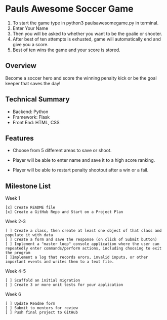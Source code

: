 # Pauls Awesome Soccer Game 

1. To start the game type in python3 paulsawesomegame.py in terminal.
2. Enter Your Name 
2. Then you will be asked to whether you want to be the goalie or shooter. 
3. After best of ten attempts is exhusted, game will automatically end and give you a score.
4. Best of ten wins the game and your score is stored. 

## Overview
Become a soccer hero and score the winning penalty kick or be the goal keeper that saves the day!

## Technical Summary

* Backend: Python
* Framework: Flask
* Front End: HTML, CSS

## Features

* Choose from 5 different areas to save or shoot.

* Player will be able to enter name and save it to a high score ranking.

* Player will be able to restart penalty shootout after a win or a fail. 

## Milestone List

Week 1

    [x] Create README file
    [x] Create a GitHub Repo and Start on a Project Plan

Week 2-3

    [ ] Create a class, then create at least one object of that class and populate it with data
    [ ] Create a form and save the response (on click of Submit button)
    [ ] Implement a "master loop" console application where the user can repeatedly enter commands/perform actions, including choosing to exit the program
    [ ]Implement a log that records erors, invalid inputs, or other important events and writes them to a text file. 

    
Week 4-5

    [ ] Scaffold an initial migration
    [ ] Create 3 or more unit tests for your application
  
Week 6

    [ ] Update Readme form
    [ ] Submit to mentors for review 
    [ ] Push final project to GitHub




